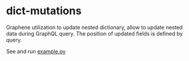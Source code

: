# dict-mutations
Graphene utilization to update nested dictionary, allow to update nested data during GraphQL query. 
The position of updated fields is defined by query. 

See and run <a href="https://github.com/marat-dev-samples/graphene-nesting-dict/blob/main/example.py">example.py</a>
